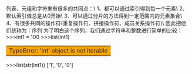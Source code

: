 列表、元组和字符串有很多的共同点：\\
1、都可以通过索引得到每一个元素\\
2、默认索引值总是从0开始\\
3、可以通过分片的方法得到一定范围内的元素集合\\
4、有很多共同的操作符(重复操作符、拼接操作符、成员关系操作符)\\
因此把他们统称为：序列
为了明白这个序列，我们通过字符串和整数进行简单的比较：
    >>>int1 = 100
    >>>list(int1)
    <table><tr><td bgcolor=orange>TypeError: 'int' object is not iterable</td></tr></table>
    >>>list(str(int1))
    ['1', '0', '0']
    
